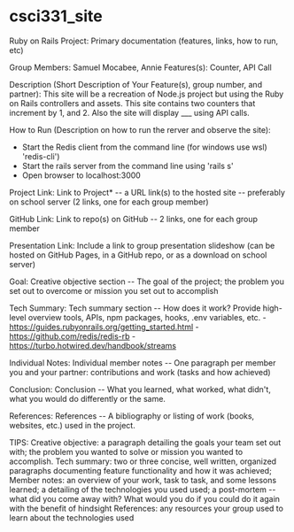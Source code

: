 # csci331_site
Ruby on Rails Project: 
Primary documentation (features, links, how to run, etc)

Group Members: Samuel Mocabee,  Annie
Features(s): Counter, API Call

Description (Short Description of Your Feature(s), group number, and partner):
This site will be a recreation of Node.js project but using the Ruby on Rails controllers and assets.
This site contains two counters that increment by 1, and 2. Also the site will display ___ using API calls.

How to Run (Description on how to run the rerver and observe the site):
- Start the Redis client from the command line (for windows use wsl) 'redis-cli')
- Start the rails server from the command line using 'rails s'
- Open browser to localhost:3000

Project Link:
Link to Project* -- a URL link(s) to the hosted site -- preferably on school server (2 links, one for each group member)

GitHub Link:
Link to repo(s) on GitHub -- 2 links, one for each group member

Presentation Link:
Include a link to group presentation slideshow (can be hosted on GitHub Pages, in a GitHub repo, or as a download on school server)

Goal:
Creative objective section -- The goal of the project; the problem you set out to overcome or mission you set out to accomplish

Tech Summary:
Tech summary section -- How does it work? Provide high-level overview tools, APIs, npm packages, hooks, .env variables, etc.
    - https://guides.rubyonrails.org/getting_started.html
    - https://github.com/redis/redis-rb
    - https://turbo.hotwired.dev/handbook/streams

Individual Notes:
Individual member notes -- One paragraph per member you and your partner: contributions and work (tasks and how achieved)

Conclusion:
Conclusion -- What you learned, what worked, what didn't, what you would do differently or the same.

References:
References -- A bibliography or listing of work (books, websites, etc.) used in the project.

TIPS: 
Creative objective: a paragraph detailing the goals your team set out with; the problem you wanted to solve or mission you wanted to accomplish.
Tech summary: two or three concise, well written, organized paragraphs documenting feature functionality and how it was achieved;
Member notes: an overview of your work, task to task, and some lessons learned; a detailing of the technologies you used used; a post-mortem -- what did you come away with? What would you do if you could do it again with the benefit of hindsight
References: any resources your group used to learn about the technologies used